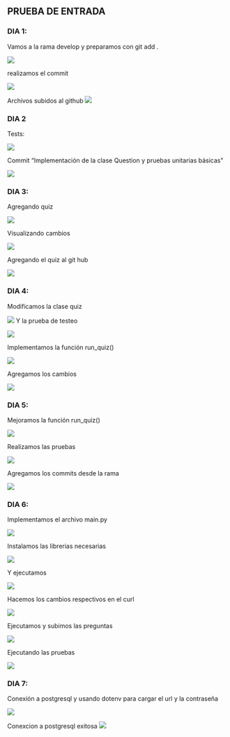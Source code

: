 ## PRUEBA DE ENTRADA

### DIA 1: 

Vamos a la rama develop y preparamos con git add .  

![](https://github.com/AriusJoel1/DesarrolloDeSoftware/blob/main/PE_triviagame/img/Imagen1.jpg)

realizamos el commit  

![](https://github.com/AriusJoel1/DesarrolloDeSoftware/blob/main/PE_triviagame/img/Imagen2.jpg)


Archivos subidos al github 
![](https://github.com/AriusJoel1/DesarrolloDeSoftware/blob/main/PE_triviagame/img/Imagen3.jpg)

### DIA 2 

Tests:

![](https://github.com/AriusJoel1/DesarrolloDeSoftware/blob/main/PE_triviagame/img/Imagen4.jpg)


Commit “Implementación de la clase Question y pruebas unitarias básicas" 

![](https://github.com/AriusJoel1/DesarrolloDeSoftware/blob/main/PE_triviagame/img/Imagen5.jpg)

### DIA 3:

Agregando quiz 

![](https://github.com/AriusJoel1/DesarrolloDeSoftware/blob/main/PE_triviagame/img/Imagen6.jpg)


Visualizando cambios 


![](https://github.com/AriusJoel1/DesarrolloDeSoftware/blob/main/PE_triviagame/img/Imagen7.jpg)


Agregando el quiz al git hub  


![](https://github.com/AriusJoel1/DesarrolloDeSoftware/blob/main/PE_triviagame/img/Imagen8.jpg)

### DIA 4: 

Modificamos la clase quiz 

![](https://github.com/AriusJoel1/DesarrolloDeSoftware/blob/main/PE_triviagame/img/Imagen9.jpg)
Y la prueba de testeo 



![](https://github.com/AriusJoel1/DesarrolloDeSoftware/blob/main/PE_triviagame/img/Imagen10.jpg)


Implementamos la función  run_quiz() 

![](https://github.com/AriusJoel1/DesarrolloDeSoftware/blob/main/PE_triviagame/img/Imagen11.jpg)

Agregamos los cambios  


![](https://github.com/AriusJoel1/DesarrolloDeSoftware/blob/main/PE_triviagame/img/Imagen12.jpg)


### DIA 5: 
Mejoramos la función run_quiz() 

![](https://github.com/AriusJoel1/DesarrolloDeSoftware/blob/main/PE_triviagame/img/Imagen13.jpg)

Realizamos las pruebas  


![](https://github.com/AriusJoel1/DesarrolloDeSoftware/blob/main/PE_triviagame/img/Imagen14.jpg)

Agregamos los commits desde la rama 


![](https://github.com/AriusJoel1/DesarrolloDeSoftware/blob/main/PE_triviagame/img/Imagen15.jpg)


### DIA 6: 
Implementamos el archivo main.py 

![](https://github.com/AriusJoel1/DesarrolloDeSoftware/blob/main/PE_triviagame/img/Imagen16.jpg)


Instalamos las librerias necesarias  

![](https://github.com/AriusJoel1/DesarrolloDeSoftware/blob/main/PE_triviagame/img/Imagen17.jpg)

Y ejecutamos


![](https://github.com/AriusJoel1/DesarrolloDeSoftware/blob/main/PE_triviagame/img/Imagen18.jpg)

 Hacemos los cambios respectivos en el curl 

![](https://github.com/AriusJoel1/DesarrolloDeSoftware/blob/main/PE_triviagame/img/Imagen19.jpg)

Ejecutamos y subimos las preguntas  

![](https://github.com/AriusJoel1/DesarrolloDeSoftware/blob/main/PE_triviagame/img/Imagen20.jpg)

Ejecutando las pruebas 

![](https://github.com/AriusJoel1/DesarrolloDeSoftware/blob/main/PE_triviagame/img/Imagen21.jpg)

### DIA 7: 
Conexión a postgresql y usando dotenv para cargar el url y la contraseña  

![](https://github.com/AriusJoel1/DesarrolloDeSoftware/blob/main/PE_triviagame/img/Imagen22.jpg)

Conexcion a postgresql exitosa 
![](https://github.com/AriusJoel1/DesarrolloDeSoftware/blob/main/PE_triviagame/img/Imagen23.jpg)

